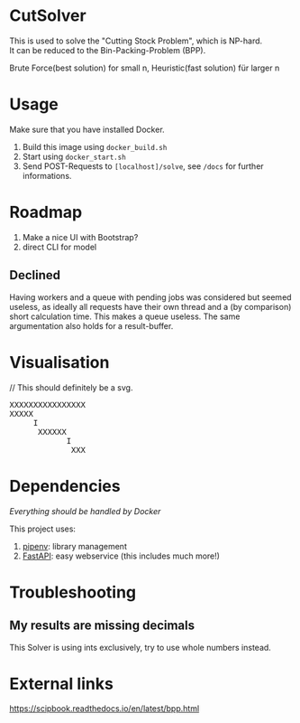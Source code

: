 # CutSolver

This is used to solve the "Cutting Stock Problem", which is NP-hard.  
It can be reduced to the Bin-Packing-Problem (BPP).

Brute Force(best solution) for small n, Heuristic(fast solution) für larger n

# Usage
Make sure that you have installed Docker.  

1. Build this image using `docker_build.sh`
1. Start using `docker_start.sh`
1. Send POST-Requests to `[localhost]/solve`, see `/docs` for further informations.

# Roadmap
1. Make a nice UI with Bootstrap?
1. direct CLI for model

## Declined
Having workers and a queue with pending jobs was considered but seemed useless, 
as ideally all requests have their own thread and a (by comparison) short calculation time.
This makes a queue useless. The same argumentation also holds for a result-buffer.

# Visualisation
// This should definitely be a svg.
<pre>
XXXXXXXXXXXXXXXX  
XXXXX
     I  
      XXXXXX
            I
             XXX  
</pre>

# Dependencies
*Everything should be handled by Docker*

This project uses:
1. [pipenv](https://github.com/pypa/pipenv): library management
1. [FastAPI](https://github.com/tiangolo/fastapi): easy webservice (this includes much more!)

# Troubleshooting

## My results are missing decimals
This Solver is using ints exclusively, try to use whole numbers instead.

# External links
https://scipbook.readthedocs.io/en/latest/bpp.html


